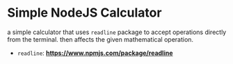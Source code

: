 <h1>Simple NodeJS Calculator</h1>

a simple calculator that uses `readline` package to accept operations directly from the terminal. then affects the given mathematical operation.

* `readline`: **https://www.npmjs.com/package/readline**
